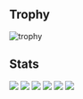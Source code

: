 ## Trophy
![trophy](https://github-profile-trophy.vercel.app/?username=tomyshogo&column=8&theme=gruvbox&no-frame=true)

## Stats
![](http://github-profile-summary-cards.vercel.app/api/cards/profile-details?username=tomyshogo&theme=dracula)
![](http://github-profile-summary-cards.vercel.app/api/cards/repos-per-language?username=tomyshogo&theme=dracula)
![](http://github-profile-summary-cards.vercel.app/api/cards/most-commit-language?username=tomyshogo&theme=dracula)
![](http://github-profile-summary-cards.vercel.app/api/cards/stats?username=tomyshogo&show_icons=true&theme=dracula)
![](http://github-profile-summary-cards.vercel.app/api/cards/productive-time?username=tomyshogo&theme=dracula&utcOffset=9)
![](https://github-readme-stats.vercel.app/api/top-langs/?username=tomyshogo&langs_count=5&hide=html,cmake&theme=dracula)


